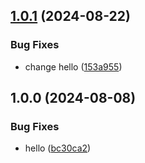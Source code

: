 ## [1.0.1](https://github.com/yikoyu/semantic-release-demo/compare/v1.0.0...v1.0.1) (2024-08-22)

### Bug Fixes

* change hello ([153a955](https://github.com/yikoyu/semantic-release-demo/commit/153a955194f02cf24aa8fdd4ca2bc301e9f3a81c))

## 1.0.0 (2024-08-08)

### Bug Fixes

* hello ([bc30ca2](https://github.com/yikoyu/semantic-release-demo/commit/bc30ca2e2a6167738109d2034d5c7d5cbdeca60f))
